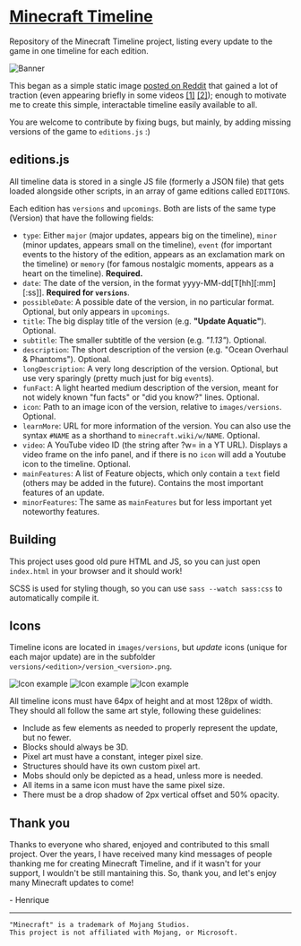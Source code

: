 # [Minecraft Timeline](https://minecraft-timeline.github.io/)
Repository of the Minecraft Timeline project, listing every update to the game in one timeline for each edition.

![Banner](images/banner.png)

This began as a simple static image [posted on Reddit](https://www.reddit.com/r/Minecraft/comments/akco1t/seeing_as_a_lot_of_redditors_are_coming_back_to/) that gained a lot of traction (even appearing briefly in some videos [[1]](https://www.youtube.com/watch?v=3m5BAIA2-4Q?t=35) [[2]](https://youtu.be/tTLhWEXxtx4?t=174)); enough to motivate me to create this simple, interactable timeline easily available to all.

You are welcome to contribute by fixing bugs, but mainly, by adding missing versions of the game to `editions.js` :)

## editions.js

All timeline data is stored in a single JS file (formerly a JSON file) that gets loaded alongside other scripts, in an array of game editions called `EDITIONS`.

Each edition has `versions` and `upcomings`. Both are lists of the same type (Version) that have the following fields:

- `type`: Either `major` (major updates, appears big on the timeline), `minor` (minor updates, appears small on the timeline), `event` (for important events to the history of the edition, appears as an exclamation mark on the timeline) or `memory` (for famous nostalgic moments, appears as a heart on the timeline). **Required.**
- `date`: The date of the version, in the format yyyy-MM-dd[T[hh][:mm][:ss]]. **Required for `versions`**.
- `possibleDate`: A possible date of the version, in no particular format. Optional, but only appears in `upcomings`.
- `title`: The big display title of the version (e.g. **"Update Aquatic"**). Optional.
- `subtitle`: The smaller subtitle of the version (e.g. *"1.13"*). Optional.
- `description`: The short description of the version (e.g. "Ocean Overhaul & Phantoms"). Optional.
- `longDescription`: A very long description of the version. Optional, but use very sparingly (pretty much just for big `event`s).
- `funFact`: A light hearted medium description of the version, meant for not widely known "fun facts" or "did you know?" lines. Optional.
- `icon`: Path to an image icon of the version, relative to `images/versions`. Optional.
- `learnMore`: URL for more information of the version. You can also use the syntax `#NAME` as a shorthand to `minecraft.wiki/w/NAME`. Optional.
- `video`: A YouTube video ID (the string after ?w= in a YT URL). Displays a video frame on the info panel, and if there is no `icon` will add a Youtube icon to the timeline. Optional.
- `mainFeatures`: A list of Feature objects, which only contain a `text` field (others may be added in the future). Contains the most important features of an update.
- `minorFeatures`: The same as `mainFeatures` but for less important yet noteworthy features.

## Building

This project uses good old pure HTML and JS, so you can just open `index.html` in your browser and it should work!

SCSS is used for styling though, so you can use `sass --watch sass:css` to automatically compile it.

## Icons

Timeline icons are located in `images/versions`, but *update* icons (unique for each major update) are in the subfolder `versions/<edition>/version_<version>.png`.

![Icon example](images/versions/versions/java/version_cave_game.png) ![Icon example](images/versions/versions/java/version_indev_0_31.png) ![Icon example](images/versions/versions/java/version_1_16.png)

All timeline icons must have 64px of height and at most 128px of width. They should all follow the same art style, following these guidelines:

- Include as few elements as needed to properly represent the update, but no fewer.
- Blocks should always be 3D.
- Pixel art must have a constant, integer pixel size.
- Structures should have its own custom pixel art.
- Mobs should only be depicted as a head, unless more is needed.
- All items in a same icon must have the same pixel size.
- There must be a drop shadow of 2px vertical offset and 50% opacity.

## Thank you

Thanks to everyone who shared, enjoyed and contributed to this small project. Over the years, I have received many kind messages of people thanking me for creating Minecraft Timeline, and if it wasn't for your support, I wouldn't be still mantaining this. So, thank you, and let's enjoy many Minecraft updates to come!

\- Henrique

---

```
"Minecraft" is a trademark of Mojang Studios.
This project is not affiliated with Mojang, or Microsoft.
```
